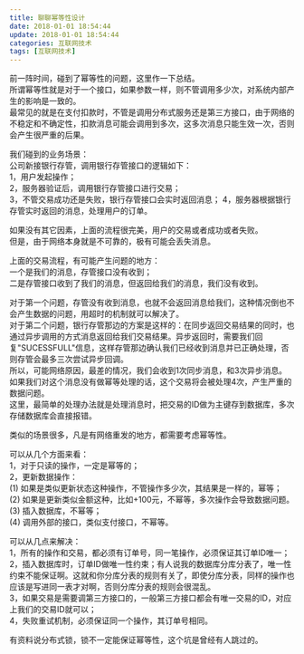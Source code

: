 ```yaml
---
title: 聊聊幂等性设计
date: 2018-01-01 18:54:44
update: 2018-01-01 18:54:44
categories: 互联网技术
tags: [互联网技术]
---
```

前一阵时间，碰到了幂等性的问题，这里作一下总结。  
所谓幂等性就是对于一个接口，如果参数一样，则不管调用多少次，对系统内部产生的影响是一致的。  
最常见的就是在支付扣款时，不管是调用分布式服务还是第三方接口，由于网络的不稳定和不确定性，扣款消息可能会调用到多次，这多次消息只能生效一次，否则会产生很严重的后果。  

我们碰到的业务场景：  
公司新接银行存管，调用银行存管接口的逻辑如下：  
1，用户发起操作；  
2，服务器验证后，调用银行存管接口进行交易；  
3，不管交易成功还是失败，银行存管接口会实时返回消息； 
4，服务器根据银行存管实时返回的消息，处理用户的订单。  

如果没有其它因素，上面的流程很完美，用户的交易或者成功或者失败。  
但是，由于网络本身就是不可靠的，极有可能会丢失消息。  

上面的交易流程，有可能产生问题的地方：  
一个是我们的消息，存管接口没有收到；  
二是存管接口收到了我们的消息，但返回给我们的消息，我们没有收到。   

对于第一个问题，存管没有收到消息，也就不会返回消息给我们，这种情况倒也不会产生数据的问题，用超时的机制就可以解决了。   
对于第二个问题，银行存管那边的方案是这样的：在同步返回交易结果的同时，也通过异步调用的方式消息返回给我们交易结果。异步返回时，需要我们回复"SUCESSFULL"信息，这样存管那边确认我们已经收到消息并已正确处理，否则存管会最多三次尝试异步回调。  
所以，可能网络原因，最差的情况，我们会收到1次同步消息，和3次异步消息。  
如果我们对这个消息没有做幂等处理的话，这个交易将会被处理4次，产生严重的数据问题。  
这里，最简单的处理办法就是处理消息时，把交易的ID做为主键存到数据库，多次存储数据库会直接报错。  

类似的场景很多，凡是有网络重发的地方，都需要考虑幂等性。  

可以从几个方面来看：  
1，对于只读的操作，一定是幂等的；  
2，更新数据操作：  
(1) 如果是类似更新状态这种操作，不管操作多少次，其结果是一样的，幂等；  
(2) 如果是更新类似金额这种，比如+100元，不幂等，多次操作会导致数据问题。  
(3) 插入数据库，不幂等；  
(4) 调用外部的接口，类似支付接口，不幂等。  

可以从几点来解决：  
1，所有的操作和交易，都必须有订单号，同一笔操作，必须保证其订单ID唯一；  
2，插入数据库时，订单ID做唯一性约束；有人说我的数据库分库分表了，唯一性约束不能保证啊。这就和你分库分表的规则有关了，即使分库分表，同样的操作也应该是写进同一表才对啊，否则分库分表的规则会很混乱。   
3，如果交易是需要调第三方接口的，一般第三方接口都会有唯一交易的ID，对应上我们的交易ID就可以；  
4，失败重试机制，必须保证同一个操作，其订单号相同。  

有资料说分布式锁，锁不一定能保证幂等性，这个坑是曾经有人跳过的。  

